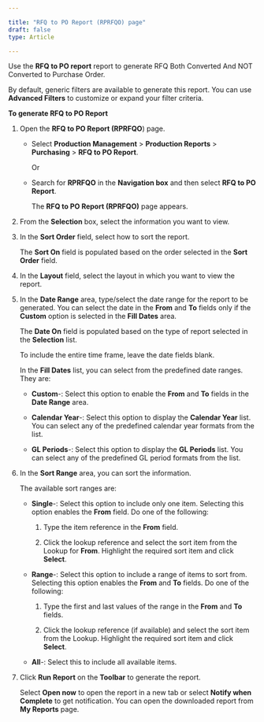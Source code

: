 ```yaml
---

title: "RFQ to PO Report (RPRFQO) page"
draft: false
type: Article

---
```


Use the **RFQ to PO report** report to generate RFQ Both Converted And NOT Converted to Purchase Order.

By default, generic filters are available to generate this report. You can use **Advanced Filters** to customize or expand your filter criteria.

**To generate RFQ to PO Report**

1. Open the **RFQ to PO Report (RPRFQO**) page.

    - Select **Production Management** > **Production Reports** > **Purchasing** > **RFQ to PO Report**.

        Or

    - Search for **RPRFQO** in the **Navigation box** and then select **RFQ to PO Report**.

       The **RFQ to PO Report (RPRFQO)** page appears.

2. From the **Selection** box, select the information you want to view.

3. In the **Sort Order** field, select how to sort the report.

    The **Sort On** field is populated based on the order selected in the **Sort Order** field.

4. In the **Layout** field, select the layout in which you want to view the report.

5. In the **Date Range** area, type/select the date range for the report to be generated. You can select the date in the **From** and **To** fields only if the **Custom** option is selected in the **Fill Dates** area.

    The **Date On** field is populated based on the type of report selected in the **Selection** list.

    To include the entire time frame, leave the date fields blank.

    In the **Fill Dates** list, you can select from the predefined date ranges. They are:

    - **Custom**-: Select this option to enable the **From** and **To** fields in the **Date Range** area.

    - **Calendar Year**-: Select this option to display the **Calendar Year** list. You can select any of the predefined calendar year formats from the list.

    - **GL Periods**-: Select this option to display the **GL Periods** list. You can select any of the predefined GL period formats from the list.

6. In the **Sort Range** area, you can sort the information.

    The available sort ranges are:

      - **Single**-: Select this option to include only one item. Selecting this option enables the **From** field. Do one of the following:

        1. Type the item reference in the **From** field.

        2. Click the lookup reference and select the sort item from the Lookup for **From**. Highlight the required sort item and click **Select**.

   - **Range**-: Select this option to include a range of items to sort from. Selecting this option enables the **From** and **To** fields. Do one of the following:

      1. Type the first and last values of the range in the **From** and **To** fields.

      2. Click the lookup reference (if available) and select the sort item from the Lookup. Highlight the required sort item and click **Select**.

   - **All**-: Select this to include all available items.

7. Click **Run Report** on the **Toolbar** to generate the report.

    Select **Open now** to open the report in a new tab or select **Notify when Complete** to get notification. You can open the downloaded report from **My Reports** page.